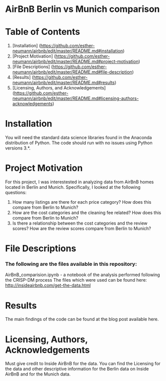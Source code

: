 # AirBnB Berlin vs Munich comparison

# Table of Contents

1. [Installation] (https://github.com/esther-neumann/airbnb/edit/master/README.md#installation)
1. [Project Motivation] (https://github.com/esther-neumann/airbnb/edit/master/README.md#project-motivation)
1. [File Descriptions] (https://github.com/esther-neumann/airbnb/edit/master/README.md#file-description)
1. [Results] (https://github.com/esther-neumann/airbnb/edit/master/README.md#results)
1. [Licensing, Authors, and Acknowledgements] (https://github.com/esther-neumann/airbnb/edit/master/README.md#licensing-authors-acknowledgements)

# Installation

You will need the standard data science libraries found in the Anaconda distribution of Python. The code should run with no issues using Python versions 3.*.

# Project Motivation

For this project, I was interestested in analyzing data from AirBnB homes located in Berlin and Munich. Specifically, I looked at the following questions:

 1. How many listings are there for each price category? How does this compare from Berlin to Munich?
 2. How are the cost categories and the cleaning fee related? How does this compare from Berlin to Munich?
 3. Is there a relationship between the cost categories and the review scores? How are the review scores compare from Berlin to Munich?


# File Descriptions

### The following are the files available in this repository:

AirBnB_comparision.ipynb - a notebook of the analysis performed following the CRISP-DM process
The files which were used can be found here: http://insideairbnb.com/get-the-data.html
  
# Results

The main findings of the code can be found at the blog post available here.

# Licensing, Authors, Acknowledgements

Must give credit to Inside AirBnB for the data. You can find the Licensing for the data and other descriptive information for the Berlin data on Inside AirBnB and for the Munich data.

